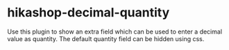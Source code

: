 # hikashop-decimal-quantity
Use this plugin to show an extra field which can be used to enter a decimal value as quantity. The default quantity field can be hidden using css.
